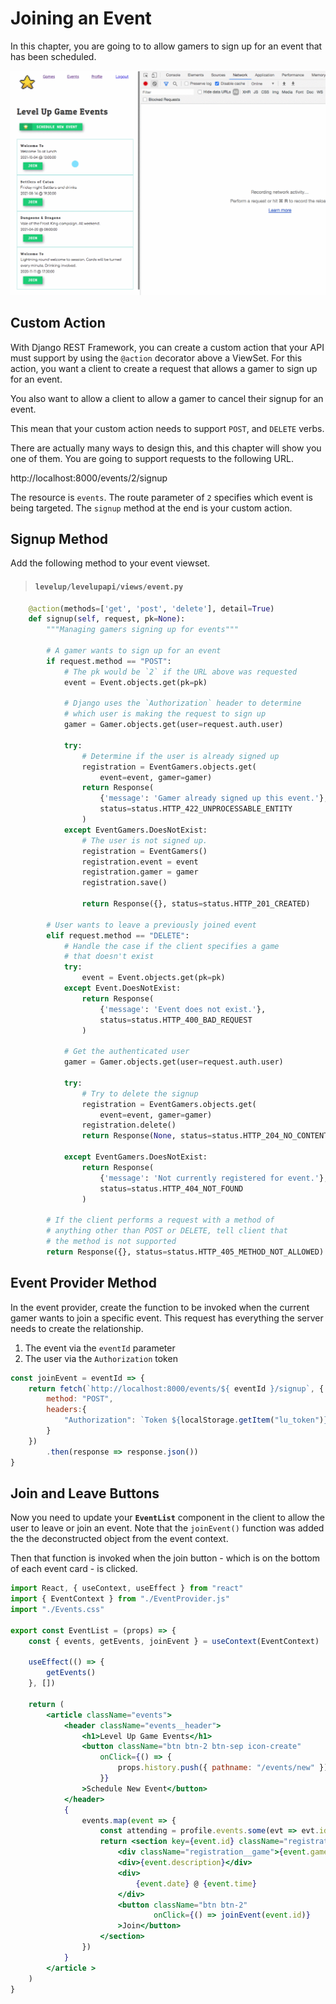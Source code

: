 # Joining an Event

In this chapter, you are going to to allow gamers to sign up for an event that has been scheduled.

![animation showing joining an event](./images/levelup-join.gif)

## Custom Action

With Django REST Framework, you can create a custom action that your API must support by using the `@action` decorator above a ViewSet. For this action, you want a client to create a request that allows a gamer to sign up for an event.

You also want to allow a client to allow a gamer to cancel their signup for an event.

This mean that your custom action needs to support `POST`, and `DELETE` verbs.

There are actually many ways to design this, and this chapter will show you one of them. You are going to support requests to the following URL.

http://localhost:8000/events/2/signup

The resource is `events`. The route parameter of `2` specifies which event is being targeted. The `signup` method at the end is your custom action.

## Signup Method

Add the following method to your event viewset.

> #### `levelup/levelupapi/views/event.py`

```py
    @action(methods=['get', 'post', 'delete'], detail=True)
    def signup(self, request, pk=None):
        """Managing gamers signing up for events"""

        # A gamer wants to sign up for an event
        if request.method == "POST":
            # The pk would be `2` if the URL above was requested
            event = Event.objects.get(pk=pk)

            # Django uses the `Authorization` header to determine
            # which user is making the request to sign up
            gamer = Gamer.objects.get(user=request.auth.user)

            try:
                # Determine if the user is already signed up
                registration = EventGamers.objects.get(
                    event=event, gamer=gamer)
                return Response(
                    {'message': 'Gamer already signed up this event.'},
                    status=status.HTTP_422_UNPROCESSABLE_ENTITY
                )
            except EventGamers.DoesNotExist:
                # The user is not signed up.
                registration = EventGamers()
                registration.event = event
                registration.gamer = gamer
                registration.save()

                return Response({}, status=status.HTTP_201_CREATED)

        # User wants to leave a previously joined event
        elif request.method == "DELETE":
            # Handle the case if the client specifies a game
            # that doesn't exist
            try:
                event = Event.objects.get(pk=pk)
            except Event.DoesNotExist:
                return Response(
                    {'message': 'Event does not exist.'},
                    status=status.HTTP_400_BAD_REQUEST
                )

            # Get the authenticated user
            gamer = Gamer.objects.get(user=request.auth.user)

            try:
                # Try to delete the signup
                registration = EventGamers.objects.get(
                    event=event, gamer=gamer)
                registration.delete()
                return Response(None, status=status.HTTP_204_NO_CONTENT)

            except EventGamers.DoesNotExist:
                return Response(
                    {'message': 'Not currently registered for event.'},
                    status=status.HTTP_404_NOT_FOUND
                )

        # If the client performs a request with a method of
        # anything other than POST or DELETE, tell client that
        # the method is not supported
        return Response({}, status=status.HTTP_405_METHOD_NOT_ALLOWED)
```

## Event Provider Method

In the event provider, create the function to be invoked when the current gamer wants to join a specific event. This request has everything the server needs to create the relationship.

1. The event via the `eventId` parameter
1. The user via the `Authorization` token

```js
const joinEvent = eventId => {
    return fetch(`http://localhost:8000/events/${ eventId }/signup`, {
        method: "POST",
        headers:{
            "Authorization": `Token ${localStorage.getItem("lu_token")}`
        }
    })
        .then(response => response.json())
}
```

## Join and Leave Buttons

Now you need to update your **`EventList`** component in the client to allow the user to leave or join an event. Note that the `joinEvent()` function was added the the deconstructed object from the event context.

Then that function is invoked when the join button - which is on the bottom of each event card - is clicked.

```jsx
import React, { useContext, useEffect } from "react"
import { EventContext } from "./EventProvider.js"
import "./Events.css"

export const EventList = (props) => {
    const { events, getEvents, joinEvent } = useContext(EventContext)

    useEffect(() => {
        getEvents()
    }, [])

    return (
        <article className="events">
            <header className="events__header">
                <h1>Level Up Game Events</h1>
                <button className="btn btn-2 btn-sep icon-create"
                    onClick={() => {
                        props.history.push({ pathname: "/events/new" })
                    }}
                >Schedule New Event</button>
            </header>
            {
                events.map(event => {
                    const attending = profile.events.some(evt => evt.id === event.id)
                    return <section key={event.id} className="registration">
                        <div className="registration__game">{event.game.title}</div>
                        <div>{event.description}</div>
                        <div>
                            {event.date} @ {event.time}
                        </div>
                        <button className="btn btn-2"
                                onClick={() => joinEvent(event.id)}
                        >Join</button>
                    </section>
                })
            }
        </article >
    )
}
```